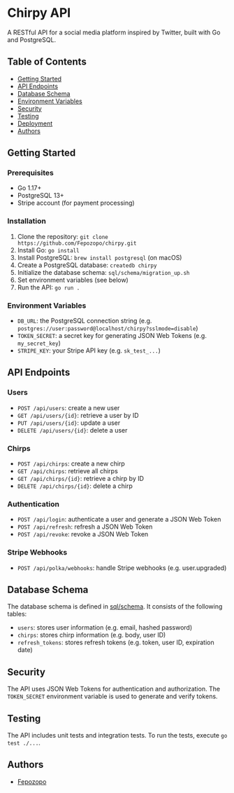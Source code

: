 # Chirpy API

A RESTful API for a social media platform inspired by Twitter, built with Go and PostgreSQL.

## Table of Contents

- [Getting Started](#getting-started)
- [API Endpoints](#api-endpoints)
- [Database Schema](#database-schema)
- [Environment Variables](#environment-variables)
- [Security](#security)
- [Testing](#testing)
- [Deployment](#deployment)
- [Authors](#authors)

## Getting Started

### Prerequisites

- Go 1.17+
- PostgreSQL 13+
- Stripe account (for payment processing)

### Installation

1. Clone the repository: `git clone https://github.com/Fepozopo/chirpy.git`
2. Install Go: `go install`
3. Install PostgreSQL: `brew install postgresql` (on macOS)
4. Create a PostgreSQL database: `createdb chirpy`
5. Initialize the database schema: `sql/schema/migration_up.sh`
6. Set environment variables (see below)
7. Run the API: `go run .`

### Environment Variables

- `DB_URL`: the PostgreSQL connection string (e.g. `postgres://user:password@localhost/chirpy?sslmode=disable`)
- `TOKEN_SECRET`: a secret key for generating JSON Web Tokens (e.g. `my_secret_key`)
- `STRIPE_KEY`: your Stripe API key (e.g. `sk_test_...`)

## API Endpoints

### Users

- `POST /api/users`: create a new user
- `GET /api/users/{id}`: retrieve a user by ID
- `PUT /api/users/{id}`: update a user
- `DELETE /api/users/{id}`: delete a user

### Chirps

- `POST /api/chirps`: create a new chirp
- `GET /api/chirps`: retrieve all chirps
- `GET /api/chirps/{id}`: retrieve a chirp by ID
- `DELETE /api/chirps/{id}`: delete a chirp

### Authentication

- `POST /api/login`: authenticate a user and generate a JSON Web Token
- `POST /api/refresh`: refresh a JSON Web Token
- `POST /api/revoke`: revoke a JSON Web Token

### Stripe Webhooks

- `POST /api/polka/webhooks`: handle Stripe webhooks (e.g. user.upgraded)

## Database Schema

The database schema is defined in [sql/schema](sql/schema). It consists of the following tables:

- `users`: stores user information (e.g. email, hashed password)
- `chirps`: stores chirp information (e.g. body, user ID)
- `refresh_tokens`: stores refresh tokens (e.g. token, user ID, expiration date)

## Security

The API uses JSON Web Tokens for authentication and authorization. The `TOKEN_SECRET` environment variable is used to generate and verify tokens.

## Testing

The API includes unit tests and integration tests. To run the tests, execute `go test ./...`.

## Authors

- [Fepozopo](https://github.com/Fepozopo)
